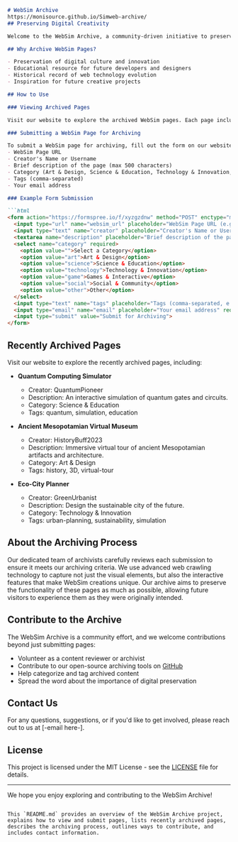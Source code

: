 ```markdown
# WebSim Archive
https://monisource.github.io/Simweb-archive/
## Preserving Digital Creativity

Welcome to the WebSim Archive, a community-driven initiative to preserve and celebrate the innovative creations from the WebSim platform. Our mission is to ensure that these digital artifacts remain accessible for future generations, serving as a testament to human creativity in the digital age.

## Why Archive WebSim Pages?

- Preservation of digital culture and innovation
- Educational resource for future developers and designers
- Historical record of web technology evolution
- Inspiration for future creative projects

## How to Use

### Viewing Archived Pages

Visit our website to explore the archived WebSim pages. Each page includes detailed information about the creator, description, category, tags, and links to the original and archived versions.

### Submitting a WebSim Page for Archiving

To submit a WebSim page for archiving, fill out the form on our website with the following information:
- WebSim Page URL
- Creator's Name or Username
- Brief description of the page (max 500 characters)
- Category (Art & Design, Science & Education, Technology & Innovation, Games & Interactive, Social & Community, Other)
- Tags (comma-separated)
- Your email address

### Example Form Submission

```html
<form action="https://formspree.io/f/xyzgzdnw" method="POST" enctype="multipart/form-data">
  <input type="url" name="websim_url" placeholder="WebSim Page URL (e.g., https://websim.ai/c/your-page-id)" required>
  <input type="text" name="creator" placeholder="Creator's Name or Username" required>
  <textarea name="description" placeholder="Brief description of the page (max 500 characters)" maxlength="500" required></textarea>
  <select name="category" required>
    <option value="">Select a Category</option>
    <option value="art">Art & Design</option>
    <option value="science">Science & Education</option>
    <option value="technology">Technology & Innovation</option>
    <option value="game">Games & Interactive</option>
    <option value="social">Social & Community</option>
    <option value="other">Other</option>
  </select>
  <input type="text" name="tags" placeholder="Tags (comma-separated, e.g., 3D, animation, physics)">
  <input type="email" name="email" placeholder="Your email address" required>
  <input type="submit" value="Submit for Archiving">
</form>
```

## Recently Archived Pages

Visit our website to explore the recently archived pages, including:

- **Quantum Computing Simulator**
  - Creator: QuantumPioneer
  - Description: An interactive simulation of quantum gates and circuits.
  - Category: Science & Education
  - Tags: quantum, simulation, education

- **Ancient Mesopotamian Virtual Museum**
  - Creator: HistoryBuff2023
  - Description: Immersive virtual tour of ancient Mesopotamian artifacts and architecture.
  - Category: Art & Design
  - Tags: history, 3D, virtual-tour

- **Eco-City Planner**
  - Creator: GreenUrbanist
  - Description: Design the sustainable city of the future.
  - Category: Technology & Innovation
  - Tags: urban-planning, sustainability, simulation

## About the Archiving Process

Our dedicated team of archivists carefully reviews each submission to ensure it meets our archiving criteria. We use advanced web crawling technology to capture not just the visual elements, but also the interactive features that make WebSim creations unique. Our archive aims to preserve the functionality of these pages as much as possible, allowing future visitors to experience them as they were originally intended.

## Contribute to the Archive

The WebSim Archive is a community effort, and we welcome contributions beyond just submitting pages:

- Volunteer as a content reviewer or archivist
- Contribute to our open-source archiving tools on [GitHub](https://github.com/Monisource/Simweb-archive/tree/Monisource-public)
- Help categorize and tag archived content 
- Spread the word about the importance of digital preservation

## Contact Us

For any questions, suggestions, or if you'd like to get involved, please reach out to us at [-email here-].

## License

This project is licensed under the MIT License - see the [LICENSE](LICENSE) file for details.

---

We hope you enjoy exploring and contributing to the WebSim Archive!
```

This `README.md` provides an overview of the WebSim Archive project, explains how to view and submit pages, lists recently archived pages, describes the archiving process, outlines ways to contribute, and includes contact information. 
